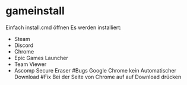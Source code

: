 # gameinstall
Einfach install.cmd öffnen
Es werden installiert:
  - Steam
  - Discord
  - Chrome
  - Epic Games Launcher
  - Team Viewer
  - Ascomp Secure Eraser
#Bugs
Google Chrome kein Automatischer Download
#Fix
Bei der Seite von Chrome auf auf Download drücken
